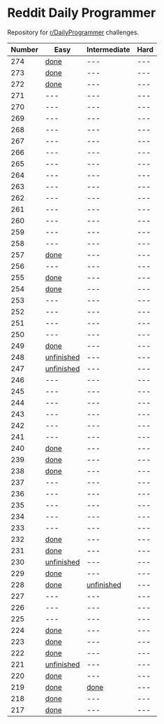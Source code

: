 # Reddit Daily Programmer
Repository for [r/DailyProgrammer](https://www.reddit.com/r/dailyprogrammer) challenges.

Number| Easy | Intermediate | Hard
--- | --- | --- | ---
274 | [done](https://tinyurl.com/dp-274-easy "Gold and Treasure: The Beale Cipher") | --- | ---
273 | [done](https://tinyurl.com/dp-273-easy "Getting a degree") | --- | ---
272 | [done](https://tinyurl.com/rDP-272-easy "What's in the bag?") | --- | ---
271 | --- | --- | ---
270 | --- | --- | ---
269 | --- | --- | ---
268 | --- | --- | ---
267 | --- | --- | ---
266 | --- | --- | ---
265 | --- | --- | ---
264 | --- | --- | ---
263 | --- | --- | ---
262 | --- | --- | ---
261 | --- | --- | ---
260 | --- | --- | ---
259 | --- | --- | ---
258 | --- | --- | ---
257 | [done](https://tinyurl.com/dp-257-easy "In what year were most presidents alive?") | --- | ---
256 | --- | --- | ---
255 | [done](https://tinyurl.com/dp-255-easy "Playing with light switches") | --- | ---
254 | [done](https://tinyurl.com/dp-254-easy "Atbash Cipher") | --- | ---
253 | --- | --- | ---
252 | --- | --- | ---
251 | --- | --- | ---
250 | --- | --- | ---
249 | [done](https://tinyurl.com/dp-249-easy "Playing the Stock Market") | --- | ---
248 | [unfinished](https://tinyurl.com/dp-248-easy "Draw Me Like One Of Your Bitmaps") | --- | ---
247 | [unfinished](https://tinyurl.com/dp-247-easy "Secret Santa") | --- | ---
246 | --- | --- | ---
245 | --- | --- | ---
244 | --- | --- | ---
243 | --- | --- | ---
242 | --- | --- | ---
241 | --- | --- | ---
240 | [done](https://tinyurl.com/dp-240-easy "Typoglycemia") | --- | ---
239 | [done](https://tinyurl.com/dp-239-easy "A Game of Threes") | --- | ---
238 | [done](https://tinyurl.com/rDP-238-easy "Consonants and Vowels") | --- | ---
237 | --- | --- | ---
236 | --- | --- | ---
235 | --- | --- | ---
234 | --- | --- | ---
233 | --- | --- | ---
232 | [done](https://tinyurl.com/dp-232-easy "Palindromes") | --- | ---
231 | [done](https://tinyurl.com/dp-231-easy "Cellular Automata: Rule 90") | --- | ---
230 | [unfinished](https://tinyurl.com/dp-230-easy "JSON treasure hunt") | --- | ---
229 | [done](https://tinyurl.com/dp-229-easy "The Dottie Number") | --- | ---
228 | [done](https://tinyurl.com/dp-228-easy "Letters in Alphabetical Order") | [unfinished](https://tinyurl.com/dp-228-int "Use a Web Service to Find Bitcoin Prices") | ---
227 | --- | --- | ---
226 | --- | --- | ---
225 | --- | --- | ---
224 | [done](https://tinyurl.com/dp-224-easy "Shuffling a List") | --- | ---
223 | [done](https://tinyurl.com/dp-223-easy "Garland words") | --- | ---
222 | [done](https://tinyurl.com/dp-222-easy "Balancing Words") | --- | ---
221 | [unfinished](https://tinyurl.com/dp-221-easy "Word snake") | --- | ---
220 | [done](https://tinyurl.com/rDP-220-Easy "Mangling sentences") | --- | ---
219 | [done](https://tinyurl.com/rDP-219-Easy "To-do list (Part 1)") | [done](https://tinyurl.com/dp-219-int "To-do list (Part 2)") | ---
218 | [done](https://tinyurl.com/dp-218-easy "Making numbers palindromic") | --- | ---
217 | [done](https://tinyurl.com/dp-217-easy "Lumberjack Pile Problem") | --- | ---
